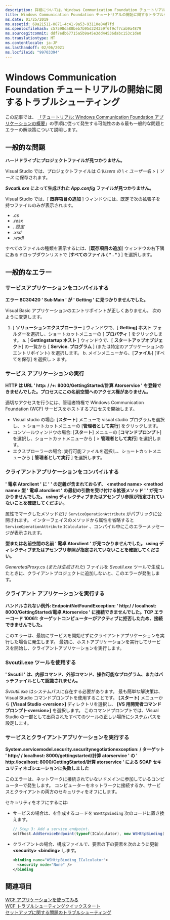 ```yaml
---
description: 詳細については、Windows Communication Foundation チュートリアルの概要に関するページを参照してください。
title: Windows Communication Foundation チュートリアルの開始に関するトラブルシューティング
ms.date: 01/25/2019
ms.assetid: 69a21511-0871-4c41-9a53-93110e84d7fd
ms.openlocfilehash: c57598da80beb7b95d324359f6f9cf7cab9a4879
ms.sourcegitcommit: ddf7edb67715a5b9a45e3dd44536dabc153c1de0
ms.translationtype: MT
ms.contentlocale: ja-JP
ms.lasthandoff: 02/06/2021
ms.locfileid: "99703394"
---
```

# <a name="troubleshoot-the-get-started-with-windows-communication-foundation-tutorials"></a>Windows Communication Foundation チュートリアルの開始に関するトラブルシューティング

この記事では、 [「チュートリアル: Windows Communication Foundation アプリケーションの概要](getting-started-tutorial.md)」の手順に従って発生する可能性のある最も一般的な問題とエラーの解決策について説明します。
  
## <a name="common-problems"></a>一般的な問題

**ハードドライブにプロジェクトファイルが見つかりません。**

 Visual Studio では、プロジェクトファイルは *C:\Users の \\ &lt; ユーザー名 &gt; \ ソース* に保存されます。  

***Svcutil.exe* によって生成された *App.config* ファイルが見つかりません。**

 Visual Studio では、[ **既存項目の追加** ] ウィンドウには、既定で次の拡張子を持つファイルのみが表示されます。

- *.cs*
- *.resx*
- *. 設定*
- *.xsd*
- *.wsdl*

すべてのファイルの種類を表示するには、[**既存項目の追加**] ウィンドウの右下隅にあるドロップダウンリストで [**すべてのファイル ( \* . \* )** ] を選択します。  
  
## <a name="common-errors"></a>一般的なエラー

### <a name="compile-the-service-application"></a>サービスアプリケーションをコンパイルする

**エラー BC30420 ' Sub Main ' が ' Getting ' に見つかりませんでした。**

Visual Basic アプリケーションのエントリポイントが正しくありません。 次のように変更します。

   1. [ **ソリューションエクスプローラー** ] ウィンドウで、[ **Getting] ホスト** フォルダーを選択し、ショートカットメニューの [ **プロパティ** ] をクリックします。
    a. [ **Gettingstartup ホスト** ] ウィンドウで、[ **スタートアップオブジェクト**] の一覧から [ **Service. プログラム** ] (または特定のアプリケーションのエントリポイント) を選択します。
    b. メインメニューから、[**ファイル**] [すべてを保存] を選択し  >  ます。

### <a name="run-the-service-application"></a>サービス アプリケーションの実行

**HTTP は URL ' http: \/ /+: 8000/GettingStarted/計算 Atorservice ' を登録できませんでした。プロセスにこの名前空間へのアクセス権がありません。**

 適切なアクセスを行うには、管理者特権で Windows Communication Foundation (WCF) サービスをホストするプロセスを開始します。

- Visual studio の場合: [**スタート**] メニューで visual studio プログラムを選択し、   >  ショートカットメニューの [**管理者として実行**] をクリックします。
- コンソールウィンドウの場合: [**スタート**] メニューの [**コマンドプロンプト**] を選択し、ショートカットメニューから [   >  **管理者として実行**] を選択します。
- エクスプローラーの場合: 実行可能ファイルを選択し、ショートカットメニューから [ **管理者として実行** ] を選択します。

### <a name="compile-the-client-application"></a>クライアントアプリケーションをコンパイルする

**' 電卓 Atorclient ' に ' ' の定義が含まれておらず、 \<method name> \<method name> 型 ' 電卓 atorclient ' の最初の引数を受け付ける拡張メソッド ' ' が見つかりませんでした。 using ディレクティブまたはアセンブリ参照が指定されていないことを確認してください。**  

属性でマークしたメソッドだけ `ServiceOperationAttribute` がパブリックに公開されます。 インターフェイスのメソッドから属性を省略すると `ServiceOperationAttribute` `ICalculator` 、コンパイル中にこのエラーメッセージが表示されます。  

**型または名前空間の名前 ' 電卓 Atorclient ' が見つかりませんでした。 using ディレクティブまたはアセンブリ参照が指定されていないことを確認してください。**

 *GeneratedProxy.cs* *(または生成された*) ファイルを *Svcutil.exe* ツールで生成したときに、クライアントプロジェクトに追加しないと、このエラーが発生します。  

### <a name="run-the-client-application"></a>クライアント アプリケーションを実行する

**ハンドルされない例外: EndpointNotFoundException: ' http:/ \/ localhost: 8000/GettingStarted/電卓 Atorservice ' に接続できませんでした。TCP エラーコード 10061: ターゲットコンピューターがアクティブに拒否したため、接続できませんでした。**

このエラーは、最初にサービスを開始せずにクライアントアプリケーションを実行した場合に発生します。 最初に、ホストアプリケーションを実行してサービスを開始し、クライアントアプリケーションを実行します。

### <a name="use-the-svcutilexe-tool"></a>Svcutil.exe ツールを使用する

**' Svcutil ' は、内部コマンド、外部コマンド、操作可能なプログラム、またはバッチファイルとして認識されません。**

 *Svcutil.exe* はシステムパスに存在する必要があります。 最も簡単な解決策は、Visual Studio コマンドプロンプトを使用することです。 **[スタート]** メニューから **[Visual Studio \<version>]** ディレクトリを選択し、 **[VS 用開発者コマンド プロンプト\<version>]** を選択します。 このコマンドプロンプトでは、Visual Studio の一部として出荷されたすべてのツールの正しい場所にシステムパスを設定します。  
  
### <a name="run-the-service-and-client-applications"></a>サービスとクライアントアプリケーションを実行する

**System.servicemodel.security.securitynegotiationexception: \/ ターゲット ' http:/ \/ localhost: 8000/gettingstarted/計算 atorservice ' の ' http:/localhost: 8000/GettingStarted/計算 atorservice ' による SOAP セキュリティネゴシエーションに失敗しました**  

このエラーは、ネットワークに接続されていないドメインに参加しているコンピューターで発生します。 コンピューターをネットワークに接続するか、サービスとクライアントの両方のセキュリティをオフにします。

セキュリティをオフにするには:

- サービスの場合は、を作成するコードを `WSHttpBinding` 次のコードに置き換えます。  
  
    ```csharp
    // Step 3: Add a service endpoint.
    selfhost.AddServiceEndpoint(typeof(ICalculator), new WSHttpBinding(SecurityMode.None), "CalculatorService");  
    ```

- クライアントの場合、構成ファイルで、要素の下の要素を次のように更新 **\<security>** **\<binding>** します。  
  
    ```xml
    <binding name="WSHttpBinding_ICalculator">
      <security mode="None" />
    </binding
    ```  

## <a name="see-also"></a>関連項目  

 [WCF アプリケーションを使ってみる](getting-started-tutorial.md)  
 [WCF トラブルシューティングクイックスタート](wcf-troubleshooting-quickstart.md)  
 [セットアップに関する問題のトラブルシューティング](troubleshooting-setup-issues.md)
